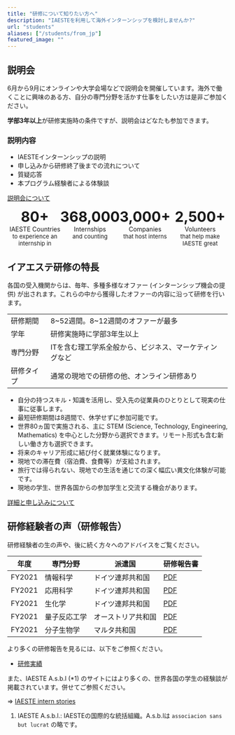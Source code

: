```yaml
---
title: "研修について知りたい方へ"
description: "IAESTEを利用して海外インターンシップを検討しませんか?"
url: "students"
aliases: ["/students/from_jp"]
featured_image: ""
---
```


## 説明会

6月から9月にオンラインや大学会場などで説明会を開催しています。海外で働くことに興味のある方、自分の専門分野を活かす仕事をしたい方は是非ご参加ください。

**学部3年以上**が研修実施時の条件ですが、説明会はどなたも参加できます。

### 説明内容

- IAESTEインターンシップの説明
- 申し込みから研修終了後までの流れについて
- 質疑応答
- 本プログラム経験者による体験談

[説明会について](/internship/information-session)

<div align="center">
  <div style="display: flex;">
    <div style="text-align: center; width: 25%; display: flex; flex-direction: column; align-items: center;">
      <img src="/images/countries.png" alt="">
      <strong>
        <font size="+3">80+</font>
      </strong>
      <span>IAESTE Countries</span>
      <font size="2">to experience an internship in</font>
    </div>
    <div style="text-align: center; width: 25%; display: flex; flex-direction: column; align-items: center;">
      <img src="/images/internship.png" alt="">
      <strong>
        <font size="+3">368,000</font>
      </strong>
      <span>Internships</span>
      <font size="2">and counting</font>
    </div>
    <div style="text-align: center; width: 25%; display: flex; flex-direction: column; align-items: center;">
      <img src="/images/companies.png" alt="">
      <strong>
        <font size="+3">3,000+</font>
      </strong>
      <span>Companies</span>
      <font size="2">that host interns</font>
    </div>
    <div style="text-align: center; width: 25%; display: flex; flex-direction: column; align-items: center;">
      <img src="/images/volunteers.png" alt="">
      <strong>
        <font size="+3">2,500+</font>
      </strong>
      <span>Volunteers</span>
      <font size="2">that help make IAESTE great</font>
    </div>
  </div>
</div>

## イアエステ研修の特長

各国の受入機関からは、毎年、多種多様なオファー (インターンシップ機会の提供) が出されます。これらの中から獲得したオファーの内容に沿って研修を行います。

<div align="center">
<table>
  <tr>
    <td>研修期間</td>
    <td>8~52週間。8~12週間のオファーが最多</td>
  </tr>
  <tr>
    <td>学年</td>
    <td>研修実施時に学部3年生以上</td>
  </tr>
  <tr>
    <td>専門分野</td>
    <td>ITを含む理工学系全般から、ビジネス、マーケティングなど</td>
  </tr>
  <tr>
    <td>研修タイプ</td>
    <td>通常の現地での研修の他、オンライン研修あり</td>
  </tr>
</table>
</div>

- 自分の持つスキル・知識を活用し、受入先の従業員のひとりとして現実の仕事に従事します。
- 最短研修期間は8週間で、休学せずに参加可能です。
- 世界80ヵ国で実施される、主に STEM (Science, Technology, Engineering, Mathematics) を中心とした分野から選択できます。リモート形式も含む新しい働き方も選択できます。
- 将来のキャリア形成に結び付く就業体験になります。
- 現地での滞在費（宿泊費、食費等）が支給されます。
- 旅行では得られない、現地での生活を通じての深く幅広い異文化体験が可能です。
- 現地の学生、世界各国からの参加学生と交流する機会があります。

[詳細と申し込みについて](/internship/how-it-works)

## 研修経験者の声（研修報告）

研修経験者の生の声や、後に続く方々へのアドバイスをご覧ください。

<div align="center">

| 年度   | 専門分野     | 派遣国             | 研修報告書                                                               |
| ------ | ------------ | ------------------ | ------------------------------------------------------------------------ |
| FY2021 | 情報科学     | ドイツ連邦共和国   | [PDF](/files/internship/reports/training-report-fy2021-de-kaku.pdf)      |
| FY2021 | 応用科学     | ドイツ連邦共和国   | [PDF](/files/internship/reports/training-report-fy2021-de-nishihara.pdf) |
| FY2021 | 生化学       | ドイツ連邦共和国   | [PDF](/files/internship/reports/training-report-fy2021-de-anonymous.pdf) |
| FY2021 | 量子反応工学 | オーストリア共和国 | [PDF](/files/internship/reports/training-report-fy2021-at-anonymous.pdf) |
| FY2021 | 分子生物学   | マルタ共和国       | [PDF](/files/internship/reports/training-report-fy2021-mt-anonymous.pdf) |

</div>

より多くの研修報告を見るには、以下をご参照ください。

- [研修実績](/internship/reports)

また、IAESTE A.s.b.l (*1) のサイトにはより多くの、世界各国の学生の経験談が掲載されています。併せてご参照ください。

⇒ [IAESTE intern stories](https://iaeste.org/student-testimonials)

1. IAESTE A.s.b.l.: IAESTEの国際的な統括組織。A.s.b.lは `associacion sans but lucrat` の略です。
